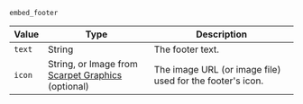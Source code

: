 `embed_footer`

| Value  | Type                                                                                                    | Description                                               |
|--------|---------------------------------------------------------------------------------------------------------|-----------------------------------------------------------|
| `text` | String                                                                                                  | The footer text.                                          |
| `icon` | String, or Image from [Scarpet Graphics](https://github.com/replaceitem/scarpet-graphics)<br>(optional) | The image URL (or image file) used for the footer's icon. |